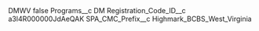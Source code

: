 <?xml version="1.0" encoding="UTF-8"?>
<CustomMetadata xmlns="http://soap.sforce.com/2006/04/metadata" xmlns:xsi="http://www.w3.org/2001/XMLSchema-instance" xmlns:xsd="http://www.w3.org/2001/XMLSchema">
    <label>DMWV</label>
    <protected>false</protected>
    <values>
        <field>Programs__c</field>
        <value xsi:type="xsd:string">DM</value>
    </values>
    <values>
        <field>Registration_Code_ID__c</field>
        <value xsi:type="xsd:string">a3l4R000000JdAeQAK</value>
    </values>
    <values>
        <field>SPA_CMC_Prefix__c</field>
        <value xsi:type="xsd:string">Highmark_BCBS_West_Virginia</value>
    </values>
</CustomMetadata>

